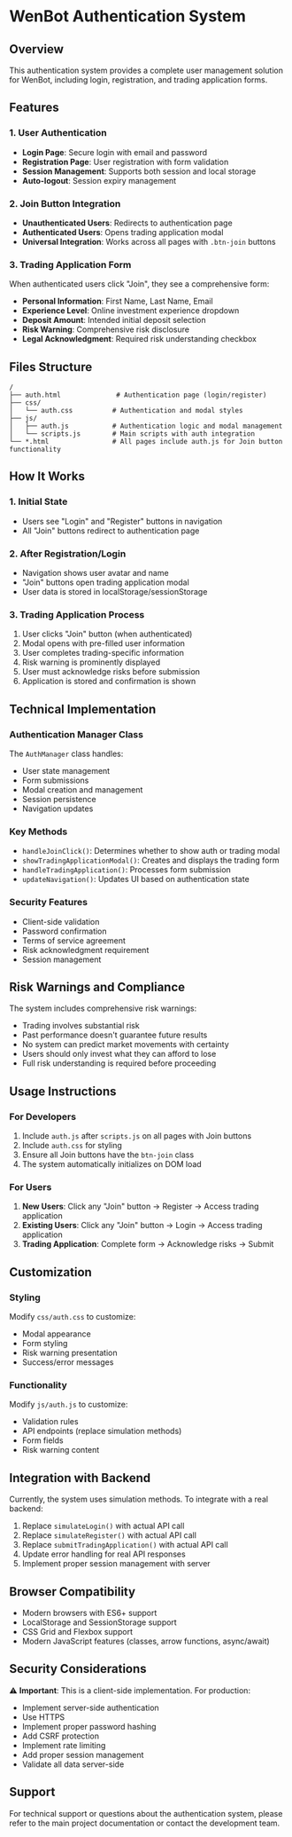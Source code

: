 # WenBot Authentication System

## Overview

This authentication system provides a complete user management solution for WenBot, including login, registration, and trading application forms.

## Features

### 1. User Authentication
- **Login Page**: Secure login with email and password
- **Registration Page**: User registration with form validation
- **Session Management**: Supports both session and local storage
- **Auto-logout**: Session expiry management

### 2. Join Button Integration
- **Unauthenticated Users**: Redirects to authentication page
- **Authenticated Users**: Opens trading application modal
- **Universal Integration**: Works across all pages with `.btn-join` buttons

### 3. Trading Application Form
When authenticated users click "Join", they see a comprehensive form:
- **Personal Information**: First Name, Last Name, Email
- **Experience Level**: Online investment experience dropdown
- **Deposit Amount**: Intended initial deposit selection
- **Risk Warning**: Comprehensive risk disclosure
- **Legal Acknowledgment**: Required risk understanding checkbox

## Files Structure

```
/
├── auth.html              # Authentication page (login/register)
├── css/
│   └── auth.css          # Authentication and modal styles
├── js/
│   ├── auth.js           # Authentication logic and modal management
│   └── scripts.js        # Main scripts with auth integration
└── *.html                # All pages include auth.js for Join button functionality
```

## How It Works

### 1. Initial State
- Users see "Login" and "Register" buttons in navigation
- All "Join" buttons redirect to authentication page

### 2. After Registration/Login
- Navigation shows user avatar and name
- "Join" buttons open trading application modal
- User data is stored in localStorage/sessionStorage

### 3. Trading Application Process
1. User clicks "Join" button (when authenticated)
2. Modal opens with pre-filled user information
3. User completes trading-specific information
4. Risk warning is prominently displayed
5. User must acknowledge risks before submission
6. Application is stored and confirmation is shown

## Technical Implementation

### Authentication Manager Class
The `AuthManager` class handles:
- User state management
- Form submissions
- Modal creation and management
- Session persistence
- Navigation updates

### Key Methods
- `handleJoinClick()`: Determines whether to show auth or trading modal
- `showTradingApplicationModal()`: Creates and displays the trading form
- `handleTradingApplication()`: Processes form submission
- `updateNavigation()`: Updates UI based on authentication state

### Security Features
- Client-side validation
- Password confirmation
- Terms of service agreement
- Risk acknowledgment requirement
- Session management

## Risk Warnings and Compliance

The system includes comprehensive risk warnings:
- Trading involves substantial risk
- Past performance doesn't guarantee future results
- No system can predict market movements with certainty
- Users should only invest what they can afford to lose
- Full risk understanding is required before proceeding

## Usage Instructions

### For Developers
1. Include `auth.js` after `scripts.js` on all pages with Join buttons
2. Include `auth.css` for styling
3. Ensure all Join buttons have the `btn-join` class
4. The system automatically initializes on DOM load

### For Users
1. **New Users**: Click any "Join" button → Register → Access trading application
2. **Existing Users**: Click any "Join" button → Login → Access trading application
3. **Trading Application**: Complete form → Acknowledge risks → Submit

## Customization

### Styling
Modify `css/auth.css` to customize:
- Modal appearance
- Form styling
- Risk warning presentation
- Success/error messages

### Functionality
Modify `js/auth.js` to customize:
- Validation rules
- API endpoints (replace simulation methods)
- Form fields
- Risk warning content

## Integration with Backend

Currently, the system uses simulation methods. To integrate with a real backend:

1. Replace `simulateLogin()` with actual API call
2. Replace `simulateRegister()` with actual API call
3. Replace `submitTradingApplication()` with actual API call
4. Update error handling for real API responses
5. Implement proper session management with server

## Browser Compatibility

- Modern browsers with ES6+ support
- LocalStorage and SessionStorage support
- CSS Grid and Flexbox support
- Modern JavaScript features (classes, arrow functions, async/await)

## Security Considerations

⚠️ **Important**: This is a client-side implementation. For production:
- Implement server-side authentication
- Use HTTPS
- Implement proper password hashing
- Add CSRF protection
- Implement rate limiting
- Add proper session management
- Validate all data server-side

## Support

For technical support or questions about the authentication system, please refer to the main project documentation or contact the development team. 